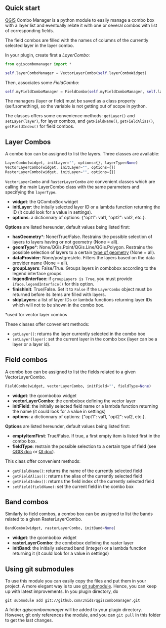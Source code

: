 ## Quick start

[QGIS](http://www.qgis.org) Combo Manager is a python module to easily manage a combo box with
a layer list and eventually relate it with one or several combos with
list of corresponding fields.

The field combos are filled with the names of columns of the currently
selected layer in the layer combo.

In your plugin, create first a _LayerCombo_:

```python
from qgiscombomanager import *

self.layerComboManager = VectorLayerCombo(self.layerComboWidget)
```


Then, associates some _FieldCombo_:

```python
self.myFieldComboManager = FieldCombo(self.myFieldComboManager, self.layerComboManager)
```


The managers (layer or field) must be saved as a class property (self.something), so the variable is not
getting out of scope in python.

The classes offers some convenience methods: `getLayer()` and `setLayer(layer)`, for layer combos, and `getFieldName()`, `getFieldAlias()`, `getFieldIndex()` for field combos.


## Layer Combos

A combo box can be assigned to list the layers. Three classes are available:

```python
LayerCombo(widget, initLayer="", options={}, layerType=None)
VectorLayerCombo(widget, initLayer="", options={})
RasterLayerCombo(widget, initLayer="", options={})
```

`VectorLayerCombo` and `RasterLayerCombo` are convenient classes which are calling the main LayerCombo class with the same parameters and specifying the `layerType`.

* **widget**: the QComboBox widget
* **initLayer**: the initally selected layer ID or a lambda function returning the ID (it could look for a value in settings).
* **options**: a dictionnary of options: {"opt1": val1, "opt2": val2, etc.}.

**Options** are listed hereunder, default values being listed first:
* **hasGeometry***: None/True/False. Restrains the possible selection of layers to layers having or not geometry (None = all).
* **geomType***: None/QGis.Point/QGis.Line/QGis.Polygon. Restrains the possible selection of layers to a certain [type of geometry](http://qgis.org/api/classQGis.html#a09947eb19394302eeeed44d3e81dd74b) (None = all).
* **dataProvider**: None/postgres/etc. Filters the layers based on the data provider name (None = all).
* **groupLayers**: False/True. Groups layers in combobox according to the legend interface groups.
* **legendInterface**: if `groupLayers is True`, you must provide `iface.legendInterface()` for this option.
* **finishInit**: True/False. Set it to  `False` if the `LayerCombo` object must be returned before its items are filled with layers.
* **skipLayers**: a list of layer IDs or lambda functions returning layer IDs which will not to be shown in the combo box.

*used for vector layer combos

These classes offer convenient methods:

* `getLayer()`: returns the layer currently selected in the combo box
* `setLayer(layer)`: set the current layer in the combo box (layer can be a layer or a layer id).


## Field combos

A combo box can be assigned to list the fields related to a given VectorLayerCombo.

```python
FieldCombo(widget, vectorLayerCombo, initField="", fieldType=None)
```

* **widget**: the qcombobox widget
* **vectorLayerCombo**: the combobox defining the vector layer
* **initField**: the initially selected field name or a lambda function returning the name (it could look for a value in settings)
* **options**: a dictionnary of options: {"opt1": val1, "opt2": val2, etc.}.

**Options** are listed hereunder, default values being listed first:
* **emptyItemFirst**: True/False. If true, a first empty item is listed first in the combo box.
* **fieldType**: restrain the possible selection to a certain type of field (see [QGIS doc](http://qgis.org/api/classQgsField.html#a00409d57dc65d6155c6d08085ea6c324) or [Qt doc](http://developer.qt.nokia.com/doc/qt-4.8/qmetatype.html#Type-enum)).

This class offer convenient methods:
* `getFieldName()`: returns the name of the currently selected field
* `getFieldAlias()`: returns the alias of the currently selected field
* `getFieldIndex()`: returns the field index of the currently selected field
* `setField(fieldName)`: set the current field in the combo box

## Band combos

Similarly to field combos, a combo box can be assigned to list the bands related to a given RasterLayerCombo.

```python
BandCombo(widget, rasterLayerCombo, initBand=None)
```

* **widget**: the qcombobox widget
* **rasterLayerCombo**: the combobox defining the raster layer
* **initBand**: the initially selected band (integer) or a lambda function returning it (it could look for a value in settings)



## Using git submodules

To use this module you can easily copy the files and put them in your project.
A more elegant way is to use [git submodule](http://git-scm.com/book/en/Git-Tools-Submodules). Hence, you can keep up with latest improvements. In you plugin directory, do

```
git submodule add git://github.com/3nids/qgiscombomanager.git
```

A folder _qgiscombomanager_ will be added to your plugin directory. However, git only references the module, and you can `git pull` in this folder to get the last changes.
